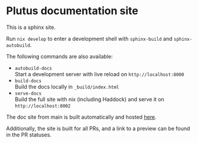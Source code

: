 # Plutus documentation site

This is a sphinx site.

Run `nix develop` to enter a development shell with `sphinx-build` and `sphinx-autobuild`.

The following commands are also available:

- `autobuild-docs`          
  Start a development server with live reload on `http://localhost:8000`
- `build-docs`             
  Build the docs locally in `_build/index.html`
- `serve-docs`   
  Build the full site with nix (including Haddock) and serve it on `http://localhost:8002`

The doc site from main is built automatically and hosted [here](https://plutus-apps.readthedocs.io/en/latest).

Additionally, the site is built for all PRs, and a link to a preview can be found in the PR statuses.
